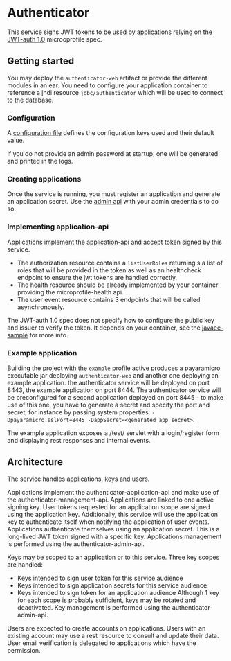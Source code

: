 # Authenticator

This service signs JWT tokens to be used by applications relying on the
[JWT-auth 1.0](https://github.com/eclipse/microprofile-jwt-auth/blob/1.0/spec/src/main/asciidoc/microprofile-jwt-auth-spec.asciidoc)
microoprofile spec.

## Getting started

You may deploy the `authenticator-web` artifact or provide the different modules in an ear.
You need to configure your application container to reference a jndi resource `jdbc/authenticator` which
will be used to connect to the database.

### Configuration
A [configuration file](https://raw.githubusercontent.com/cghislai/authenticator/master/authenticator-ejb/src/main/resources/META-INF/microprofile-config.properties)
defines the configuration keys used and their default value.

If you do not provide an admin password at startup, one will be generated and printed in the logs.

### Creating applications

Once the service is running, you must register an application and generate an application secret.
Use the [admin api](https://raw.githubusercontent.com/cghislai/authenticator/master/authenticator-admin-api/src/main/java/com/charlyghislain/authenticator/admin/api/AdminApplicationResource.java)
with your admin credentials to do so.

### Implementing application-api

Applications implement the [application-api](https://github.com/cghislai/authenticator/tree/master/authenticator-application-api/src/main/java/com/charlyghislain/authenticator/application/api)
and accept token signed by this service.
- The authorization resource contains a `listUserRoles` returning s a list of roles that will be provided in the token as well
as an healthcheck endpoint to ensure the jwt tokens are handled correctly.
- The health resource should be already implemented by your container providing the microprofile-health api.
- The user event resource contains 3 endpoints that will be called asynchronously. 

The JWT-auth 1.0 spec does not specify how to configure the public key and issuer to verify the token.
It depends on your container, see the [javaee-sample](https://github.com/javaee-samples/microprofile1.2-samples/tree/master/jwt-auth) for
more info.

### Example application
Building the project with the `example` profile active produces a payaramicro executable jar deploying `authenticator-web`
and another one deploying an example application. the authenticator service will be deployed on port 8443,
the example application on port 8444. The authenticator service will be preconfigured for a second application
deployed on port 8445 - to make use of this one, you have to generate a secret and specify the port and secret, for instance
by passing system properties: `-Dpayaramicro.sslPort=8445 -DappSecret=<generated app secret>`.

The example application exposes a /test/ servlet with a login/register form and displaying rest responses
and internal events.  

## Architecture

The service handles applications, keys and users.

Applications implement the authenticator-application-api and make use of the authenticator-management-api.
Applications are linked to one active signing key. User tokens requested for an application scope
are signed using the application key. Additionally, this service will use the application key to 
authenticate itself when notifying the application of user events.
Applications authenticate themselves using an application secret. This is a long-lived JWT token signed
with a specific key. Applications management is performed using the authenticator-admin-api.

Keys may be scoped to an application or to this service. Three key scopes are handled:
* Keys intended to sign user token for this service audience
* Keys intended to sign application secrets for this service audience
* Keys intended to sign token for an application audience
Although 1 key for each scope is probably sufficient, keys may be rotated and deactivated.
Key management is performed using the authenticator-admin-api.


Users are expected to create accounts on applications. Users with an existing account may use
a rest resource to consult and update their data. User email verification is delegated to applications
which have the permission.


